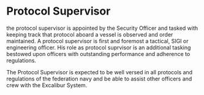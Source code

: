 ﻿---
status : 2
securityClass : 0
name : Protocol Supervisor
---

# Protocol Supervisor

the protocol supervisor is appointed by the Security Officer and tasked with keeping track that protocol aboard a vessel is observed and order maintained.
A protocol supervisor is first and foremost a tactical, SIGI or engineering officer. His role as protocol suprvisor is an additional tasking bestowed upon officers with outstanding performance and adherence to regulations.

The Protocol Supervisor is expected to be well versed in all protocols and regulations of the federation navy and be able to assist other officers and crew with the Excalibur System.